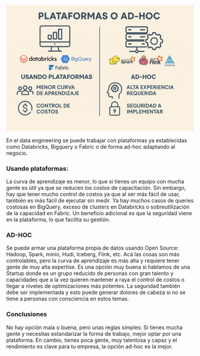 ![alt text](/assets/images/plataformas-adhoc.png)

En el data engineering se puede trabajar con plataformas ya establecidas como Databricks, Bigquery o Fabric o de forma ad-hoc adaptando al negocio.

### Usando plataformas:

La curva de aprendizaje es menor, lo que si tienes un equipo con mucha gente es útil ya que se reducen los costos de capacitación. Sin embargo, hay que tener mucho control de costos ya que al ser más fácil de usar, también es más fácil de ejecutar sin medir. Ya hay muchos casos de queries costosas en BigQuery, exceso de clusters en Databricks o sobreutilización de la capacidad en Fabric. Un beneficio adicional es que la seguridad viene en la plataforma, lo que facilita su gestión.

### AD-HOC

Se puede armar una plataforma propia de datos usando Open Source: Hadoop, Spark, minio, Hudi, Iceberg, Flink, etc. Acá las cosas son más controlables, pero la curva de aprendizaje es más alta y requiere tener gente de muy alta expertise. Es una opción muy buena si hablamos de una Startup donde es un grupo reducido de personas con gran talento y capacidades que a la vez quieren mantener a raya el control de costos o llegar a niveles de optimizaciones más potentes. La seguridad también debe ser implementada y esto puede generar dolores de cabeza si no se tiene a personas con consciencia en estos temas.

### Conclusiones

No hay opción mala o buena, pero unas reglas simples: Si tienes mucha gente y necesitas estandarizar la forma de trabajo, mejor optar por una plataforma. En cambio, tienes poca gente, muy talentosa y capaz y el rendimiento es clave para tu empresa, la opción ad-hoc es la mejor.
